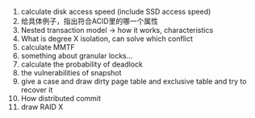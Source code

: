 1. calculate disk access speed (include SSD access speed)
2. 给具体例子，指出符合ACID里的哪一个属性
3. Nested transaction model -> how it works, characteristics
4. What is degree X isolation, can solve which conflict
5. calculate MMTF
6. something about granular locks...
7. calculate the probability of deadlock
8. the vulnerabilities of snapshot
9. give a case and draw dirty page table and exclusive table and try to recover it
10. How distributed commit
11. draw RAID X

